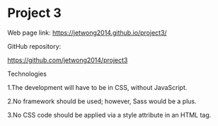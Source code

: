 # Project 3

Web page link:
https://jetwong2014.github.io/project3/

GitHub repository:

https://github.com/jetwong2014/project3



Technologies

1.The development will have to be in CSS, without JavaScript.

2.No framework should be used; however, Sass would be a plus.

3.No CSS code should be applied via a style attribute in an HTML tag.